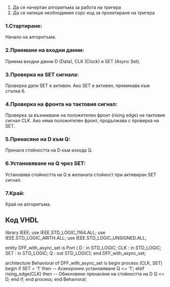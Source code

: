 1) Да се начертае алгоритъма за работа на тригера
2) Да се напише необходимия сорс код за проектиране на тригера


### 1.Стартиране:
Начало на алгоритъма.
### 2.Приемане на входни данни:
Приема входни данни D (Data), CLK (Clock) и SET (Async Set).
### 3.Проверка на SET сигнала:
Проверка дали SET е активен.
Ако SET е активен, преминава към стъпка 6.
### 4.Проверка на фронта на тактовия сигнал:
Проверка за възникване на положителен фронт (rising edge) на тактовия сигнал CLK.
Ако няма положителен фронт, продължава с проверка на SET.
### 5.Пренасяне на D към Q:
Пренася стойността на D към изхода Q.
### 6.Установяване на Q чрез SET:
Установява стойността на Q в желаната стойност при активиран SET сигнал.
### 7.Край:
Край на алгоритъма.

## Код VHDL
library IEEE;
use IEEE.STD_LOGIC_1164.ALL;
use IEEE.STD_LOGIC_ARITH.ALL;
use IEEE.STD_LOGIC_UNSIGNED.ALL;

entity DFF_with_async_set is
    Port ( D : in STD_LOGIC;
           CLK : in STD_LOGIC;
           SET : in STD_LOGIC;
           Q : out STD_LOGIC);
end DFF_with_async_set;

architecture Behavioral of DFF_with_async_set is
begin
    process (CLK, SET)
    begin
        if SET = '1' then
            -- Асинхронно установяване
            Q <= '1';
        elsif rising_edge(CLK) then
            -- Обикновено пренасяне на стойността на D
            Q <= D;
        end if;
    end process;
end Behavioral;
